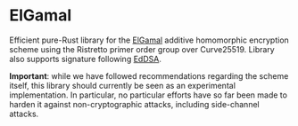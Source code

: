 # ElGamal

Efficient pure-Rust library for the [ElGamal](https://en.wikipedia.org/wiki/ElGamal_encryption) additive homomorphic
encryption scheme using the Ristretto primer order group over Curve25519. Library also supports signature following
[EdDSA](https://en.wikipedia.org/wiki/EdDSA).

**Important**: while we have followed recommendations regarding the scheme itself, this library should currently be seen
 as an experimental implementation. In particular, no particular efforts have so far been made to harden it against
 non-cryptographic attacks, including side-channel attacks.
